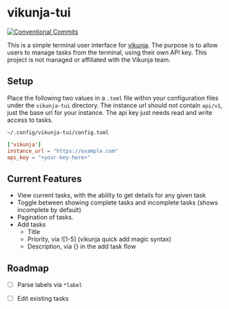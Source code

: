 # vikunja-tui

[![Conventional Commits](https://img.shields.io/badge/Conventional%20Commits-1.0.0-%23FE5196?logo=conventionalcommits&logoColor=white)](https://conventionalcommits.org)

This is a simple terminal user interface for [vikunja](https://vikunja.io). The purpose is to allow users to manage tasks from the terminal, using their own API key. This project is not managed or affiliated with the Vikunja team.

## Setup

Place the following two values in a `.toml` file within your configuration files under the `vikunja-tui` directory. The instance url should not contain `api/v1`, just the base url for your instance. The api key just needs read and write access to tasks.

`~/.config/vikunja-tui/config.toml`

```toml
['vikunja']
instance_url = "https://example.com"
api_key = "<your-key-here>"
```

## Current Features

- View current tasks, with the ability to get details for any given task
- Toggle between showing complete tasks and incomplete tasks (shows incomplete by default)
- Pagination of tasks.
- Add tasks
	- Title
	- Priority, via ![1-5] (vikunja quick add magic syntax)
	- Description, via {} in the add task flow

## Roadmap

- [ ] Parse labels via `*label`
- [ ] Edit existing tasks

